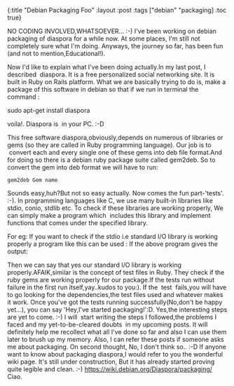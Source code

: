 {:title "Debian Packaging Foo"
:layout :post
:tags  ["debian" "packaging]
:toc true}

NO CODING INVOLVED,WHATSOEVER... :-)
I've been working on debian packaging of diaspora for a while now. At some places, I'm still not completely sure what I'm doing. Anyways, the journey so far, has been fun (and not to mention,Educational!).

Now I'd like to explain what I've been doing actually.In my last post, I described  diaspora. It is a free personalized social networking site. It is built in Ruby on Rails platform. What we are basically trying to do is, make a package of this software in debian so that if we run in terminal the command :

sudo apt-get install diaspora

voila!. Diaspora is  in your PC. :-D

This free software diaspora,obviously,depends on numerous of libraries or gems (so they are called in Ruby programming language). Our job is to  convert each and every single one of these gems into deb file format.And for doing so there is a debian ruby package suite called gem2deb. So to convert the gem into deb format we will have to run:

`gem2deb Gem name`

Sounds easy,huh?But not so easy actually. Now comes the fun part-'tests'. :-).
In programming languages like C, we use many built-in libraries like stdio, conio, stdlib etc. To check if these libraries are working properly, We can simply make a program which  includes this library and implement functions that comes under the specified library.

For eg:
If you want to check if the stdio i.e standard I/O library is working properly a program like this can be used :
If the above program gives the output:

Then we can say that yes our standard I/O library is working properly.AFAIK,similar is the concept of test files in Ruby. They check if the ruby gems are working properly for our package.If the tests run without failure in the first run itself,yay..kudos to you:). If the  test  fails,you will have to go looking for the dependencies,the test files used and whatever makes it work.
Once you've got the tests running successfully(No,don't be happy yet...), you can say 'Hey,I've started packaging!':D. Yes,the interesting steps are yet to come. :-)
I will  start writing the steps I followed,the problems I faced and my yet-to-be-cleared doubts  in my upcoming posts. It will definitely help me recollect what all I've done so far and also I can use them later to brush up my memory. Also, I can refer these posts if someone asks me about packaging. On second thought, No, I don't think so.. :-D
If anyone want to know about packaging diaspora,I would refer to you the wonderful wiki page. It's still under construction, But it has already started proving quite legible and clean. :-)
https://wiki.debian.org/Diaspora/packaging/
Ciao.
